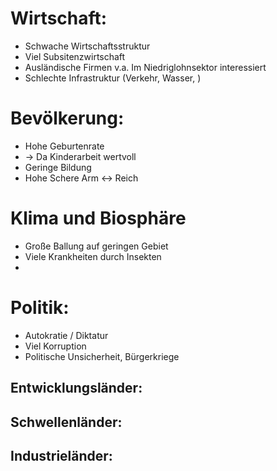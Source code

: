 # Wirtschaft:
- Schwache Wirtschaftsstruktur
- Viel Subsitenzwirtschaft
- Ausländische Firmen v.a. Im Niedriglohnsektor interessiert
- Schlechte Infrastruktur (Verkehr, Wasser, ) 
# Bevölkerung:
- Hohe Geburtenrate
- -> Da Kinderarbeit wertvoll
- Geringe Bildung
- Hohe Schere Arm <-> Reich
# Klima und Biosphäre
- Große Ballung auf geringen Gebiet
- Viele Krankheiten durch Insekten
- 
# Politik:
- Autokratie / Diktatur
- Viel Korruption
- Politische Unsicherheit, Bürgerkriege



## Entwicklungsländer:

## Schwellenländer:

## Industrieländer:
